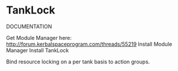 # TankLock
DOCUMENTATION

Get Module Manager here: http://forum.kerbalspaceprogram.com/threads/55219
Install Module Manager
Install TankLock

Bind resource locking on a per tank basis to action groups.
